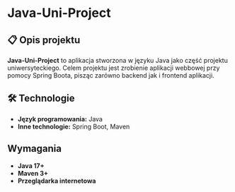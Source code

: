 # Java-Uni-Project

## 📋 Opis projektu
**Java-Uni-Project** to aplikacja stworzona w języku Java jako część projektu uniwersyteckiego. Celem projektu jest zrobienie aplikacji webbowej przy pomocy Spring Boota, pisząc zarówno backend jak i frontend aplikacji.

## 🛠️ Technologie
- **Język programowania:** Java
- **Inne technologie:** Spring Boot, Maven

## Wymagania

- **Java 17+**
- **Maven 3+**
- **Przeglądarka internetowa**

